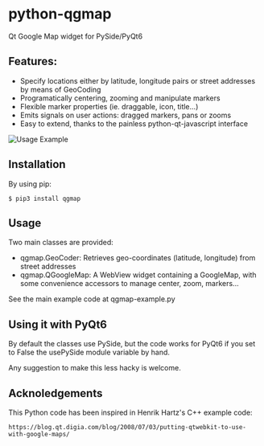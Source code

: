 python-qgmap
============

Qt Google Map widget for PySide/PyQt6

## Features:

- Specify locations either by latitude, longitude pairs or street addresses by means of GeoCoding
- Programatically centering, zooming and manipulate markers
- Flexible marker properties (ie. draggable, icon, title...)
- Emits signals on user actions: dragged markers, pans or zooms
- Easy to extend, thanks to the painless python-qt-javascript interface

![Usage Example](screenshots/python-qgmap.png)


## Installation

By using pip:

	$ pip3 install qgmap


## Usage

Two main classes are provided:

- qgmap.GeoCoder:
	Retrieves geo-coordinates (latitude, longitude) from street addresses
- qgmap.QGoogleMap:
	A WebView widget containing a GoogleMap, with some convenience accessors
	to manage center, zoom, markers...


See the main example code at qgmap-example.py

## Using it with PyQt6

By default the classes use PySide, but the code works for PyQt6 if you
set to False the usePySide module variable by hand.

Any suggestion to make this less hacky is welcome.

## Acknoledgements

This Python code has been inspired in Henrik Hartz's C++ example code:

	https://blog.qt.digia.com/blog/2008/07/03/putting-qtwebkit-to-use-with-google-maps/


